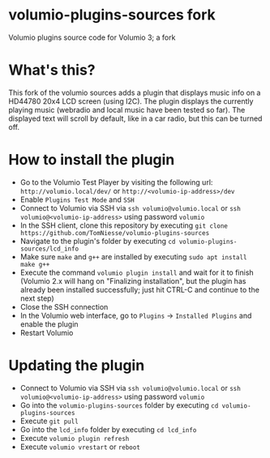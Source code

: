 # volumio-plugins-sources fork
Volumio plugins source code for Volumio 3; a fork

# What's this?

This fork of the volumio sources adds a plugin that displays music info on a HD44780 20x4 LCD screen (using I2C).
The plugin displays the currently playing music (webradio and local music have been tested so far).
The displayed text will scroll by default, like in a car radio, but this can be turned off.

# How to install the plugin

- Go to the Volumio Test Player by visiting the following url: `http://volumio.local/dev/` or `http://<volumio-ip-address>/dev`
- Enable `Plugins Test Mode` and `SSH`
- Connect to Volumio via SSH via `ssh volumio@volumio.local` or `ssh volumio@<volumio-ip-address>` using password `volumio`
- In the SSH client, clone this repository by executing `git clone https://github.com/TomNiesse/volumio-plugins-sources`
- Navigate to the plugin's folder by executing `cd volumio-plugins-sources/lcd_info`
- Make sure `make` and `g++` are installed by executing `sudo apt install make g++`
- Execute the command `volumio plugin install` and wait for it to finish
  (Volumio 2.x will hang on "Finalizing installation", but the plugin has already been installed successfully; just hit CTRL-C and continue to the next step)
- Close the SSH connection
- In the Volumio web interface, go to `Plugins` -> `Installed Plugins` and enable the plugin
- Restart Volumio

# Updating the plugin

- Connect to Volumio via SSH via `ssh volumio@volumio.local` or `ssh volumio@<volumio-ip-address>` using password `volumio`
- Go into the `volumio-plugins-sources` folder by executing `cd volumio-plugins-sources`
- Execute `git pull`
- Go into the `lcd_info` folder by executing `cd lcd_info`
- Execute `volumio plugin refresh`
- Execute `volumio vrestart` or `reboot`
